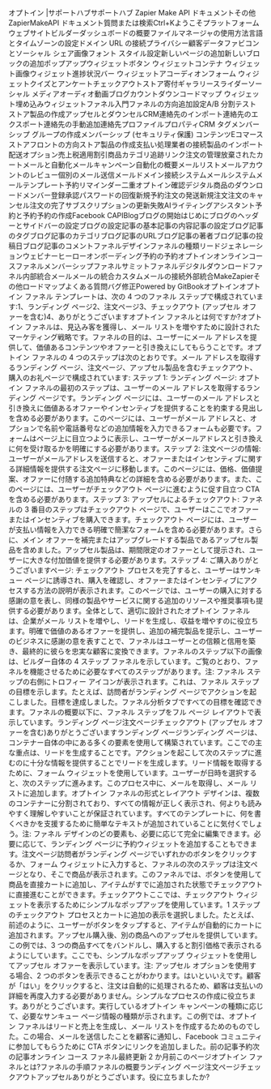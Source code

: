 オプトイン |サポートハブサポートハブ Zapier Make API ドキュメントその他ZapierMakeAPI ドキュメント質問または検索Ctrl+Kようこそプラットフォームウェブサイトビルダーダッシュボードの概要ファイルマネージャの使用方法言語とタイムゾーンの設定ドメイン URL の接続プライバシー顧客データファビコンとソーシャル シェア画像フォント スタイル設定新しいページの追加新しいブロックの追加ポップアップウィジェットボタン ウィジェットコンテナ ウィジェット画像ウィジェット進捗状況バー ウィジェットアコーディオンフォーム ウィジェットクイズとアンケートチェックアウトストア寄付ギャラリースライダーソーシャル メディアオーディオ動画ブログカウントダウンコードマップ ウィジェット埋め込みウィジェットファネル入門ファネルの方向追加設定A/B 分割テストストア製品の作成アップセルとダウンセルCRM連絡先のインポート連絡先のエクスポート連絡先の手動追加連絡先プロファイルプロパティCRM タグメンバーシップ グループの作成メンバーシップ (セキュリティ保護) コンテンツEコマースストアフロントの方向ストア製品の作成支払い処理業者の接続製品のインポート配送オプション売上税適用割引商品カテゴリ追跡リンク注文の管理放棄されたカートメールと自動化メールキャンペーン自動化の概要メールリストメールアカウントのレビュー個別のメール送信メールドメイン接続システムメールシステムメールテンプレート予約リマインダー二重オプトイン確認デジタル商品のダウンロードメンバー登録承認パスワードの回復新規予約注文の発送新規注文注文のキャンセル注文の完了サブスクリプションの更新失敗AIライティングアシスタント予約と予約予約の作成Facebook CAPIBlogブログの開始はじめにブログのヘッダーとサイドバーの設定ブログの設定記事の基本記事の内容記事の設定ブログ記事のタグブログ記事のカテゴリブログ記事のURLブログ記事の著者ブログ記事の投稿日ブログ記事のコメントファネルデザインファネルの種類リードジェネレーションウェビナーヒーローオンボーディング予約の予約オプトインオンラインコースファネルメンバーシップファネルサミットファネルデジタルダウンロードファネル内部統合メールメールの統合カスタムメールの接続外部統合MakeZapierその他ロードマップよくある質問バグ修正Powered by GitBookオプトインオプトイン ファネル テンプレートは、次の 4 つのファネル ステップで構成されています:1、ランディング ページ2、注文ページ3、チェックアウト (アップセル オファーを含む)4、ありがとうございますオプトイン ファネルとは何ですか?オプトイン ファネルは、見込み客を獲得し、メール リストを増やすために設計されたマーケティング戦略です。ファネルの目的は、ユーザーにメール アドレスを提供して、価値あるコンテンツやオファーと引き換えにしてもらうことです。オプトイン ファネルの 4 つのステップは次のとおりです。メール アドレスを取得するランディング ページ、注文ページ、アップセル製品を含むチェックアウト、購入のお礼ページで構成されています: ステップ 1: ランディング ページ: オプトイン ファネルの最初のステップは、ユーザーのメール アドレスを取得するランディング ページです。ランディング ページには、ユーザーのメール アドレスと引き換えに価値あるオファーやインセンティブを提供することを約束する見出しを含める必要があります。このページには、ユーザーがメール アドレスと、オプションで名前や電話番号などの追加情報を入力できるフォームも必要です。フォームはページ上に目立つように表示し、ユーザーがメールアドレスと引き換えに何を受け取るかを明確にする必要があります。ステップ 2: 注文ページの情報: ユーザーがメールアドレスを送信すると、オファーまたはインセンティブに関する詳細情報を提供する注文ページに移動します。このページには、価格、価値提案、オファーに付随する追加特典などの詳細を含める必要があります。また、このページには、ユーザーがチェックアウト ページに進むように促す目立つ CTA を含める必要があります。ステップ 3: アップセルによるチェックアウト: ファネルの 3 番目のステップはチェックアウト ページで、ユーザーはここでオファーまたはインセンティブを購入できます。チェックアウト ページには、ユーザーが支払い情報を入力できる明確で簡潔なフォームを含める必要があります。さらに、メイン オファーを補完またはアップグレードする製品であるアップセル製品を含めました。アップセル製品は、期間限定のオファーとして提示され、ユーザーに大きな付加価値を提供する必要があります。ステップ 4: ご購入ありがとうございますページ: チェックアウト プロセスを完了すると、ユーザーはサンキュー ページに誘導され、購入を確認し、オファーまたはインセンティブにアクセスする方法の説明が表示されます。このページでは、ユーザーの購入に対する感謝の意を表し、同様の製品やサービスに関する追加のリソースや推奨事項も提供する必要があります。全体として、適切に設計されたオプトイン ファネルは、企業がメール リストを増やし、リードを生成し、収益を増やすのに役立ちます。明確で価値のあるオファーを提供し、追加の補完製品を提示し、ユーザーのビジネスに感謝の意を表すことで、ファネルはユーザーとの信頼と信用を築き、最終的に彼らを忠実な顧客に変換できます。ファネルのステップ以下の画像は、ビルダー自体の 4 ステップ ファネルを示しています。ご覧のとおり、ファネルを機能させるために必要なすべてのステップがあります。注: ファネル ステップの右側にトロフィー アイコンが表示されます。これは、ファネル ステップの目標を示します。たとえば、訪問者がランディング ページでアクションを起こしました。目標を達成しました。ファネル分析タブですべての目標を確認できます。ファネルの概要以下に、ファネル ステップをフル ページ レイアウトで表示しています。ランディング ページ注文ページチェックアウト (アップセル オファーを含む)ありがとうございますランディング ページランディング ページは、コンテナー自体の中にある多くの要素を使用して構築されています。ここでの主な重点は、リードを生成することです。アクションを起こして次のステップに進むのに十分な情報を提供することでリードを生成します。リード情報を取得するために、フォーム ウィジェットを使用しています。ユーザーが日時を選択すると、次のステップに進みます。このプロセス中に、メールを取得し、メール リストに追加します。オプトイン ファネルの形式とレイアウト デザインは、複数のコンテナーに分割されており、すべての情報が正しく表示され、何よりも読みやすく理解しやすいことが保証されています。すべてのテンプレートに、何を書くべきかを支援するために簡単なテキストが追加されていることに気付くでしょう。注: ファネル デザインのどの要素も、必要に応じて完全に編集できます。必要に応じて、ランディング ページに予約ウィジェットを追加することもできます。注文ページ訪問者がランディング ページでいずれかのボタンをクリックするか、フォーム ウィジェットに入力すると、ファネルの次のステップは注文ページとなり、そこで商品が表示されます。このファネルでは、ボタンを使用して商品を直接カートに追加し、アイテムがすでに追加された状態でチェックアウトに直接進むことができます。チェックアウトここでは、チェックアウト ウィジェットを表示するためにシンプルなポップアップを使用しています。1 ステップのチェックアウト プロセスとカートに追加の表示を選択しました。たとえば、前述のように、ユーザーがボタンをタップすると、アイテムが自動的にカートに追加されます。アップセル購入後、別の商品へのアップセルを提供しています。この例では、3 つの商品すべてをバンドルし、購入すると割引価格で表示されるようにしています。ここでも、シンプルなポップアップ ウィジェットを使用してアップセル オファーを表示しています。注: アップセル オプションを使用する場合、2 つのボタンを表示できることがわかります。はいといいえです。顧客が「はい」をクリックすると、注文は自動的に処理されるため、顧客は支払いの詳細を再度入力する必要がありません。シンプルなプロセスの作成に役立ちます。ありがとうございます。実行しているオプトイン キャンペーンの種類に応じて、必要なサンキュー ページ情報の種類が示されます。この例では、オプトイン ファネルはリードと売上を生成し、メール リストを作成するためのものでした。この場合、メールを送信したことを顧客に通知し、Facebook コミュニティに参加してもらうために CTA ボタンにリンクを追加しました。前の記事予約次の記事オンライン コース ファネル最終更新 2 か月前このページオプトイン ファネルとは?ファネルの手順ファネルの概要ランディング ページ注文ページチェックアウトアップセルありがとうございます。役に立ちましたか?